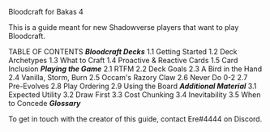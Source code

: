 Bloodcraft for Bakas 4

This is a guide meant for new Shadowverse players that want to play Bloodcraft.

TABLE OF CONTENTS
___Bloodcraft Decks___
1.1 Getting Started
1.2 Deck Archetypes
1.3 What to Craft
1.4 Proactive & Reactive Cards
1.5 Card Inclusion
___Playing the Game___
2.1 RTFM
2.2 Deck Goals
2.3 A Bird in the Hand
2.4 Vanilla, Storm, Burn
2.5 Occam's Razory Claw
2.6 Never Do 0-2
2.7 Pre-Evolves
2.8 Play Ordering
2.9 Using the Board
___Additional Material___
3.1 Expected Utility
3.2 Draw First
3.3 Cost Chunking
3.4 Inevitability
3.5 When to Concede
___Glossary___

To get in touch with the creator of this guide, contact Ere#4444 on Discord.
